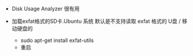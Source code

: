 

- Disk Usage Analyzer 很有用

- 加载exfat格式的SD卡.Ubuntu 系统 默认是不支持读取 exfat 格式的 U盘 / 移动硬盘的
    - sudo apt-get install exfat-utils
    - 重启